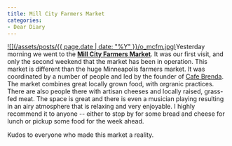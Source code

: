 ```yaml
---
title: Mill City Farmers Market
categories:
- Dear Diary
---
```


[![](/assets/posts/{{ page.date | date: "%Y" }}/o_mcfm.jpg)](http://www.millcityfarmersmarket.org/)Yesterday morning we went to the **[Mill City Farmers Market](http://www.millcityfarmersmarket.org/)**. It was our first visit, and only the second weekend that the market has been in operation. This market is different than the huge Minneapolis farmers market. It was coordinated by a number of people and led by the founder of [Cafe Brenda](http://www.cafebrenda.com/). The market combines great locally grown food, with orgranic practices. There are also people there with artisan cheeses and locally raised, grass-fed meat.
The space is great and there is even a musician playing resulting in an airy atmosphere that is relaxing and very enjoyable. I highly recommend it to anyone -- either to stop by for some bread and cheese for lunch or pickup some food for the week ahead.

Kudos to everyone who made this market a reality.
